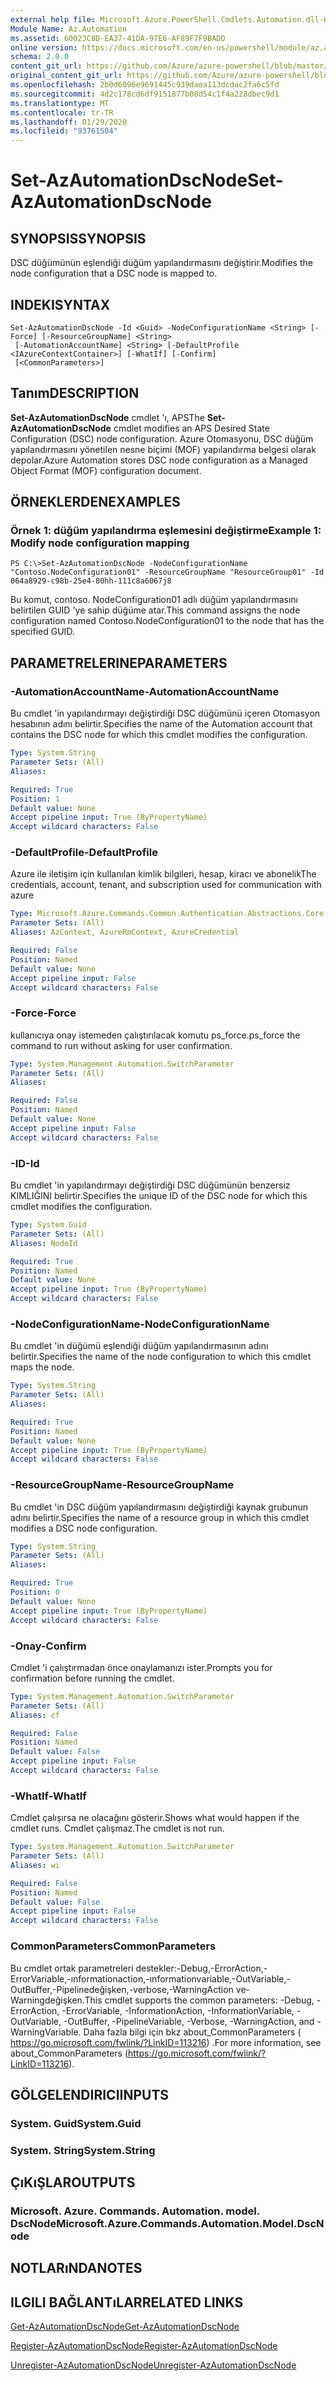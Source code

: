 ```yaml
---
external help file: Microsoft.Azure.PowerShell.Cmdlets.Automation.dll-Help.xml
Module Name: Az.Automation
ms.assetid: 60023C8D-EA37-41DA-97E6-AF89F7F9BADD
online version: https://docs.microsoft.com/en-us/powershell/module/az.automation/set-azautomationdscnode
schema: 2.0.0
content_git_url: https://github.com/Azure/azure-powershell/blob/master/src/Automation/Automation/help/Set-AzAutomationDscNode.md
original_content_git_url: https://github.com/Azure/azure-powershell/blob/master/src/Automation/Automation/help/Set-AzAutomationDscNode.md
ms.openlocfilehash: 2b0d6096e9691445c939daea113dcdac2fa6c5fd
ms.sourcegitcommit: 4d2c178cd6df9151877b08d54c1f4a228dbec9d1
ms.translationtype: MT
ms.contentlocale: tr-TR
ms.lasthandoff: 01/29/2020
ms.locfileid: "93761504"
---
```

# <span data-ttu-id="ea01b-101">Set-AzAutomationDscNode</span><span class="sxs-lookup"><span data-stu-id="ea01b-101">Set-AzAutomationDscNode</span></span>

## <span data-ttu-id="ea01b-102">SYNOPSIS</span><span class="sxs-lookup"><span data-stu-id="ea01b-102">SYNOPSIS</span></span>
<span data-ttu-id="ea01b-103">DSC düğümünün eşlendiği düğüm yapılandırmasını değiştirir.</span><span class="sxs-lookup"><span data-stu-id="ea01b-103">Modifies the node configuration that a DSC node is mapped to.</span></span>

## <span data-ttu-id="ea01b-104">INDEKI</span><span class="sxs-lookup"><span data-stu-id="ea01b-104">SYNTAX</span></span>

```
Set-AzAutomationDscNode -Id <Guid> -NodeConfigurationName <String> [-Force] [-ResourceGroupName] <String>
 [-AutomationAccountName] <String> [-DefaultProfile <IAzureContextContainer>] [-WhatIf] [-Confirm]
 [<CommonParameters>]
```

## <span data-ttu-id="ea01b-105">Tanım</span><span class="sxs-lookup"><span data-stu-id="ea01b-105">DESCRIPTION</span></span>
<span data-ttu-id="ea01b-106">**Set-AzAutomationDscNode** cmdlet 'ı, APS</span><span class="sxs-lookup"><span data-stu-id="ea01b-106">The **Set-AzAutomationDscNode** cmdlet modifies an APS Desired State Configuration (DSC) node configuration.</span></span>
<span data-ttu-id="ea01b-107">Azure Otomasyonu, DSC düğüm yapılandırmasını yönetilen nesne biçimi (MOF) yapılandırma belgesi olarak depolar.</span><span class="sxs-lookup"><span data-stu-id="ea01b-107">Azure Automation stores DSC node configuration as a Managed Object Format (MOF) configuration document.</span></span>

## <span data-ttu-id="ea01b-108">ÖRNEKLERDEN</span><span class="sxs-lookup"><span data-stu-id="ea01b-108">EXAMPLES</span></span>

### <span data-ttu-id="ea01b-109">Örnek 1: düğüm yapılandırma eşlemesini değiştirme</span><span class="sxs-lookup"><span data-stu-id="ea01b-109">Example 1: Modify node configuration mapping</span></span>
```
PS C:\>Set-AzAutomationDscNode -NodeConfigurationName "Contoso.NodeConfiguration01" -ResourceGroupName "ResourceGroup01" -Id 064a8929-c98b-25e4-80hh-111c8a6067j8
```

<span data-ttu-id="ea01b-110">Bu komut, contoso. NodeConfiguration01 adlı düğüm yapılandırmasını belirtilen GUID 'ye sahip düğüme atar.</span><span class="sxs-lookup"><span data-stu-id="ea01b-110">This command assigns the node configuration named Contoso.NodeConfiguration01 to the node that has the specified GUID.</span></span>

## <span data-ttu-id="ea01b-111">PARAMETRELERINE</span><span class="sxs-lookup"><span data-stu-id="ea01b-111">PARAMETERS</span></span>

### <span data-ttu-id="ea01b-112">-AutomationAccountName</span><span class="sxs-lookup"><span data-stu-id="ea01b-112">-AutomationAccountName</span></span>
<span data-ttu-id="ea01b-113">Bu cmdlet 'in yapılandırmayı değiştirdiği DSC düğümünü içeren Otomasyon hesabının adını belirtir.</span><span class="sxs-lookup"><span data-stu-id="ea01b-113">Specifies the name of the Automation account that contains the DSC node for which this cmdlet modifies the configuration.</span></span>

```yaml
Type: System.String
Parameter Sets: (All)
Aliases:

Required: True
Position: 1
Default value: None
Accept pipeline input: True (ByPropertyName)
Accept wildcard characters: False
```

### <span data-ttu-id="ea01b-114">-DefaultProfile</span><span class="sxs-lookup"><span data-stu-id="ea01b-114">-DefaultProfile</span></span>
<span data-ttu-id="ea01b-115">Azure ile iletişim için kullanılan kimlik bilgileri, hesap, kiracı ve abonelik</span><span class="sxs-lookup"><span data-stu-id="ea01b-115">The credentials, account, tenant, and subscription used for communication with azure</span></span>

```yaml
Type: Microsoft.Azure.Commands.Common.Authentication.Abstractions.Core.IAzureContextContainer
Parameter Sets: (All)
Aliases: AzContext, AzureRmContext, AzureCredential

Required: False
Position: Named
Default value: None
Accept pipeline input: False
Accept wildcard characters: False
```

### <span data-ttu-id="ea01b-116">-Force</span><span class="sxs-lookup"><span data-stu-id="ea01b-116">-Force</span></span>
<span data-ttu-id="ea01b-117">kullanıcıya onay istemeden çalıştırılacak komutu ps_force.</span><span class="sxs-lookup"><span data-stu-id="ea01b-117">ps_force the command to run without asking for user confirmation.</span></span>

```yaml
Type: System.Management.Automation.SwitchParameter
Parameter Sets: (All)
Aliases:

Required: False
Position: Named
Default value: None
Accept pipeline input: False
Accept wildcard characters: False
```

### <span data-ttu-id="ea01b-118">-ID</span><span class="sxs-lookup"><span data-stu-id="ea01b-118">-Id</span></span>
<span data-ttu-id="ea01b-119">Bu cmdlet 'in yapılandırmayı değiştirdiği DSC düğümünün benzersiz KIMLIĞINI belirtir.</span><span class="sxs-lookup"><span data-stu-id="ea01b-119">Specifies the unique ID of the DSC node for which this cmdlet modifies the configuration.</span></span>

```yaml
Type: System.Guid
Parameter Sets: (All)
Aliases: NodeId

Required: True
Position: Named
Default value: None
Accept pipeline input: True (ByPropertyName)
Accept wildcard characters: False
```

### <span data-ttu-id="ea01b-120">-NodeConfigurationName</span><span class="sxs-lookup"><span data-stu-id="ea01b-120">-NodeConfigurationName</span></span>
<span data-ttu-id="ea01b-121">Bu cmdlet 'in düğümü eşlendiği düğüm yapılandırmasının adını belirtir.</span><span class="sxs-lookup"><span data-stu-id="ea01b-121">Specifies the name of the node configuration to which this cmdlet maps the node.</span></span>

```yaml
Type: System.String
Parameter Sets: (All)
Aliases:

Required: True
Position: Named
Default value: None
Accept pipeline input: True (ByPropertyName)
Accept wildcard characters: False
```

### <span data-ttu-id="ea01b-122">-ResourceGroupName</span><span class="sxs-lookup"><span data-stu-id="ea01b-122">-ResourceGroupName</span></span>
<span data-ttu-id="ea01b-123">Bu cmdlet 'in DSC düğüm yapılandırmasını değiştirdiği kaynak grubunun adını belirtir.</span><span class="sxs-lookup"><span data-stu-id="ea01b-123">Specifies the name of a resource group in which this cmdlet modifies a DSC node configuration.</span></span>

```yaml
Type: System.String
Parameter Sets: (All)
Aliases:

Required: True
Position: 0
Default value: None
Accept pipeline input: True (ByPropertyName)
Accept wildcard characters: False
```

### <span data-ttu-id="ea01b-124">-Onay</span><span class="sxs-lookup"><span data-stu-id="ea01b-124">-Confirm</span></span>
<span data-ttu-id="ea01b-125">Cmdlet 'i çalıştırmadan önce onaylamanızı ister.</span><span class="sxs-lookup"><span data-stu-id="ea01b-125">Prompts you for confirmation before running the cmdlet.</span></span>

```yaml
Type: System.Management.Automation.SwitchParameter
Parameter Sets: (All)
Aliases: cf

Required: False
Position: Named
Default value: False
Accept pipeline input: False
Accept wildcard characters: False
```

### <span data-ttu-id="ea01b-126">-WhatIf</span><span class="sxs-lookup"><span data-stu-id="ea01b-126">-WhatIf</span></span>
<span data-ttu-id="ea01b-127">Cmdlet çalışırsa ne olacağını gösterir.</span><span class="sxs-lookup"><span data-stu-id="ea01b-127">Shows what would happen if the cmdlet runs.</span></span>
<span data-ttu-id="ea01b-128">Cmdlet çalışmaz.</span><span class="sxs-lookup"><span data-stu-id="ea01b-128">The cmdlet is not run.</span></span>

```yaml
Type: System.Management.Automation.SwitchParameter
Parameter Sets: (All)
Aliases: wi

Required: False
Position: Named
Default value: False
Accept pipeline input: False
Accept wildcard characters: False
```

### <span data-ttu-id="ea01b-129">CommonParameters</span><span class="sxs-lookup"><span data-stu-id="ea01b-129">CommonParameters</span></span>
<span data-ttu-id="ea01b-130">Bu cmdlet ortak parametreleri destekler:-Debug,-ErrorAction,-ErrorVariable,-ınformationaction,-ınformationvariable,-OutVariable,-OutBuffer,-Pipelinedeğişken,-verbose,-WarningAction ve-Warningdeğişken.</span><span class="sxs-lookup"><span data-stu-id="ea01b-130">This cmdlet supports the common parameters: -Debug, -ErrorAction, -ErrorVariable, -InformationAction, -InformationVariable, -OutVariable, -OutBuffer, -PipelineVariable, -Verbose, -WarningAction, and -WarningVariable.</span></span> <span data-ttu-id="ea01b-131">Daha fazla bilgi için bkz about_CommonParameters ( https://go.microsoft.com/fwlink/?LinkID=113216) .</span><span class="sxs-lookup"><span data-stu-id="ea01b-131">For more information, see about_CommonParameters (https://go.microsoft.com/fwlink/?LinkID=113216).</span></span>

## <span data-ttu-id="ea01b-132">GÖLGELENDIRICI</span><span class="sxs-lookup"><span data-stu-id="ea01b-132">INPUTS</span></span>

### <span data-ttu-id="ea01b-133">System. Guid</span><span class="sxs-lookup"><span data-stu-id="ea01b-133">System.Guid</span></span>

### <span data-ttu-id="ea01b-134">System. String</span><span class="sxs-lookup"><span data-stu-id="ea01b-134">System.String</span></span>

## <span data-ttu-id="ea01b-135">ÇıKıŞLAR</span><span class="sxs-lookup"><span data-stu-id="ea01b-135">OUTPUTS</span></span>

### <span data-ttu-id="ea01b-136">Microsoft. Azure. Commands. Automation. model. DscNode</span><span class="sxs-lookup"><span data-stu-id="ea01b-136">Microsoft.Azure.Commands.Automation.Model.DscNode</span></span>

## <span data-ttu-id="ea01b-137">NOTLARıNDA</span><span class="sxs-lookup"><span data-stu-id="ea01b-137">NOTES</span></span>

## <span data-ttu-id="ea01b-138">ILGILI BAĞLANTıLAR</span><span class="sxs-lookup"><span data-stu-id="ea01b-138">RELATED LINKS</span></span>

[<span data-ttu-id="ea01b-139">Get-AzAutomationDscNode</span><span class="sxs-lookup"><span data-stu-id="ea01b-139">Get-AzAutomationDscNode</span></span>](./Get-AzAutomationDscNode.md)

[<span data-ttu-id="ea01b-140">Register-AzAutomationDscNode</span><span class="sxs-lookup"><span data-stu-id="ea01b-140">Register-AzAutomationDscNode</span></span>](./Register-AzAutomationDscNode.md)

[<span data-ttu-id="ea01b-141">Unregister-AzAutomationDscNode</span><span class="sxs-lookup"><span data-stu-id="ea01b-141">Unregister-AzAutomationDscNode</span></span>](./Unregister-AzAutomationDscNode.md)


